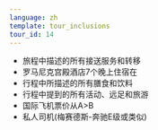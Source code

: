 ```yaml
---
language: zh
template: tour_inclusions
tour_id: 14
---
```

* 旅程中描述的所有接送服务和转移
* 罗马尼克宫殿酒店7个晚上住宿在
* 行程中所描述的所有膳食和饮料
* 行程中提到的所有活动、远足和旅游
* 国际飞机票价从A>B
* 私人司机(梅赛德斯-奔驰E级或类似)



